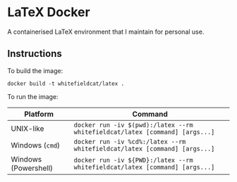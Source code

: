 # LaTeX Docker

A containerised LaTeX environment that I maintain for personal use.

## Instructions

To build the image:
```
docker build -t whitefieldcat/latex .
```

To run the image:

Platform|Command
-|-
UNIX-like|`docker run -iv $(pwd):/latex --rm whitefieldcat/latex [command] [args...]`
Windows (`cmd`)|`docker run -iv %cd%:/latex --rm whitefieldcat/latex [command] [args...]`
Windows (Powershell)|`docker run -iv ${PWD}:/latex --rm whitefieldcat/latex [command] [args...]`
